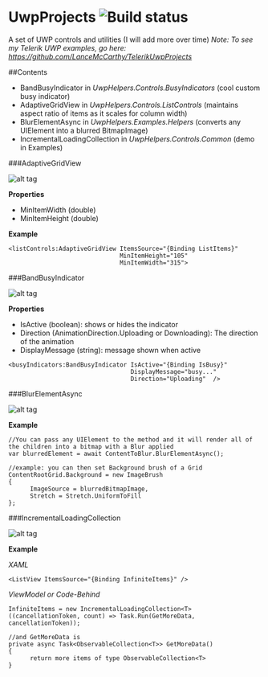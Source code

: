 # UwpProjects <img src="https://lance.visualstudio.com/DefaultCollection/_apis/public/build/definitions/99c7351f-17fc-47b4-9314-f259e58e77eb/2/badge" alt="Build status" />
A set of UWP controls and utilities (I will add more over time)
*Note: To see my Telerik UWP examples, go here: https://github.com/LanceMcCarthy/TelerikUwpProjects*

##Contents
* BandBusyIndicator in *UwpHelpers.Controls.BusyIndicators* (cool custom busy indicator)
* AdaptiveGridView in *UwpHelpers.Controls.ListControls* (maintains aspect ratio of items as it scales for column width)
* BlurElementAsync in *UwpHelpers.Examples.Helpers* (converts any UIElement into a blurred BitmapImage)
* IncrementalLoadingCollection in *UwpHelpers.Controls.Common* (demo in Examples)


###AdaptiveGridView

![alt tag](https://i.gyazo.com/8b4eda7cd246474d4e7ec4262aecc82b.gif)


**Properties**
* MinItemWidth (double)
* MinItemHeight (double)


**Example**
```
<listControls:AdaptiveGridView ItemsSource="{Binding ListItems}"
                               MinItemHeight="105"
                               MinItemWidth="315">

```


###BandBusyIndicator

![alt tag](https://i.gyazo.com/ba631921317b4f8a5a51b3506e9f53ff.gif)


**Properties**

* IsActive (boolean): shows or hides the indicator
* Direction (AnimationDirection.Uploading or Downloading): The direction of the animation
* DisplayMessage (string): message shown when active


```
<busyIndicators:BandBusyIndicator IsActive="{Binding IsBusy}"
                                  DisplayMessage="busy..."
                                  Direction="Uploading"  />
```

###BlurElementAsync

![alt tag](https://i.gyazo.com/b1ef38ded3e6428e607595d8638bb88f.gif)


**Example**

```
//You can pass any UIElement to the method and it will render all of the children into a bitmap with a Blur applied
var blurredElement = await ContentToBlur.BlurElementAsync();

//example: you can then set Background brush of a Grid
ContentRootGrid.Background = new ImageBrush
{
      ImageSource = blurredBitmapImage,
      Stretch = Stretch.UniformToFill
};
```

###IncrementalLoadingCollection

![alt tag](https://i.gyazo.com/450b257a52ece99e59052af9ff28d825.gif)


**Example**

*XAML*
```
<ListView ItemsSource="{Binding InfiniteItems}" />
```

*ViewModel or Code-Behind*
```
InfiniteItems = new IncrementalLoadingCollection<T>((cancellationToken, count) => Task.Run(GetMoreData, cancellationToken));

//and GetMoreData is
private async Task<ObservableCollection<T>> GetMoreData()
{
      return more items of type ObservableCollection<T>
}

```

